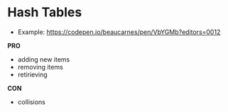 # Hash Tables

- Example: https://codepen.io/beaucarnes/pen/VbYGMb?editors=0012

**PRO**

- adding new items
- removing items
- retirieving

**CON**

- collisions
